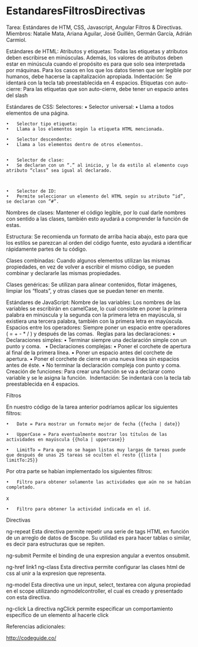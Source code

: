 # EstandaresFiltrosDirectivas


Tarea: 
Estándares de HTM, CSS, Javascript, Angular Filtros & Directivas.
Miembros: 
Natalie Mata, Ariana Aguilar, José Guillén, Germán García, Adrián Carmiol.


Estándares de HTML:
Atributos y etiquetas:
Todas las etiquetas y atributos deben escribirse en minúsculas. Además, los valores de atributos deben estar en minúscula cuando el propósito es para que solo sea interpretada por máquinas. Para los casos en los que los datos tienen que ser legible por humanos, debe hacerse la capitalización apropiada.
Indentación:
Se identará con la tecla tab preestablecida en 4 espacios.
Etiquetas con auto-cierre:
Para las etiquetas que son auto-cierre, debe tener un espacio antes del slash

Estándares de CSS:
Selectores:
	•	 Selector universal:
	•	Llama a todos elementos de una página. 





	•	Selector tipo etiqueta:
	•	Llama a los elementos según la etiqueta HTML mencionada. 

	•	Selector descendente:
	•	Llama a los elementos dentro de otros elementos.


	•	Selector de clase:
	•	Se declaran con un “.” al inicio, y le da estilo al elemento cuyo atributo “class” sea igual al declarado.



	•	Selector de ID:
	•	Permite seleccionar un elemento del HTML según su atributo “id”, se declaran con ”#”.



Nombres de clases:
Mantener el código legible, por lo cual darle nombres con sentido a las clases, también esto ayudará a comprender la función de estas.


Estructura:
Se recomienda un formato de arriba hacia abajo, esto para que los estilos se parezcan al orden del código fuente, esto ayudará a identificar rápidamente partes de tu código.

Clases combinadas:
Cuando algunos elementos utilizan las mismas propiedades, en vez de volver a escribir el mismo código, se pueden combinar y declararle las mismas propiedades.


Clases genéricas:
Se utilizan para alinear contenidos, flotar imágenes, limpiar los “floats”, y otras clases que se puedan tener en mente.




Estándares de JavaScript:
Nombre de las variables:
Los nombres de las variables se escribirán en camelCase, lo cual consiste en poner la primera palabra en minúscula y la segunda con la primera letra en mayúscula, si existiera una tercera palabra, también con la primera letra en mayúscula. 
Espacios entre los operadores:
Siempre poner un espacio entre operadores ( = + - * / ) y después de las comas. 
Reglas para las declaraciones:
	•	Declaraciones simples:
	•	Terminar siempre una declaración simple con un punto y coma.  
	•	Declaraciones complejas:
	•	Poner el corchete de apertura al final de la primera línea.
	•	Poner un espacio antes del corchete de apertura.
	•	Poner el corchete de cierre en una nueva línea sin espacios antes de éste.
	•	No terminar la declaración compleja con punto y coma. 
Creación de funciones:
Para crear una función se va a declarar como variable y se le asigna la función. 
Indentación:
Se indentará con la tecla tab preestablecida en 4 espacios.

Filtros

En nuestro código de la tarea anterior podríamos aplicar los siguientes filtros:

	•	Date = Para mostrar un formato mejor de fecha {{fecha | date}} 

	•	UpperCase = Para eventualmente mostrar los títulos de las actividades en mayúscula {{hola | uppercase}}

	•	LimitTo = Para que no se hagan listas muy largas de tareas puede que después de unas 25 tareas se oculten el resto {{lista | limitTo:25}}

Por otra parte se habían implementado los siguientes filtros:

	•	Filtro para obtener solamente las actividades que aún no se habían completado.
x	

	•	Filtro para obtener la actividad indicada en el id.



Directivas

ng-repeat
Esta directiva permite repetir una serie de tags HTML en función de un arreglo de datos de $scope. Su utilidad es para hacer tablas o similar, es decir para estructuras que se repiten.

ng-submit
Permite el binding de una expresion angular a eventos onsubmit.

ng-href
<a ng-href="http://www.gravatar.com/avatar/{{hash}}">link1</a>
ng-class
Esta directiva permite configurar las clases html de css al unir a la expresion que representa.

ng-model
Esta directiva une un input, select, textarea con alguna propiedad en el scope utilizando ngmodelcontroller, el cual es creado y presentado con esta directiva.


ng-click
La directiva ngClick permite especificar un comportamiento especifico de un elemento al hacerle click


Referencias adicionales:

http://codeguide.co/

